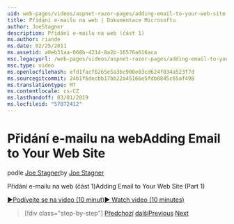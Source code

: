 ```yaml
---
uid: web-pages/videos/aspnet-razor-pages/adding-email-to-your-web-site
title: Přidání e-mailu na web | Dokumentace Microsoftu
author: JoeStagner
description: Přidání e-mailu na web (část 1)
ms.author: riande
ms.date: 02/25/2011
ms.assetid: a0eb31aa-068b-4214-8a2b-16576a616aca
msc.legacyurl: /web-pages/videos/aspnet-razor-pages/adding-email-to-your-web-site
msc.type: video
ms.openlocfilehash: efd1facf6265e5a3bc900e03cd624f034a523f7d
ms.sourcegitcommit: 24b1f6decbb17bb22a45166e5fdb0845c65af498
ms.translationtype: MT
ms.contentlocale: cs-CZ
ms.lasthandoff: 03/01/2019
ms.locfileid: "57072412"
---
```

<a name="adding-email-to-your-web-site"></a><span data-ttu-id="4fabc-103">Přidání e-mailu na web</span><span class="sxs-lookup"><span data-stu-id="4fabc-103">Adding Email to Your Web Site</span></span>
====================
<span data-ttu-id="4fabc-104">podle [Joe Stagner](https://github.com/JoeStagner)</span><span class="sxs-lookup"><span data-stu-id="4fabc-104">by [Joe Stagner](https://github.com/JoeStagner)</span></span>

<span data-ttu-id="4fabc-105">Přidání e-mailu na web (část 1)</span><span class="sxs-lookup"><span data-stu-id="4fabc-105">Adding Email to Your Web Site (Part 1)</span></span>

[<span data-ttu-id="4fabc-106">&#9654;Podívejte se na video (10 minut)</span><span class="sxs-lookup"><span data-stu-id="4fabc-106">&#9654; Watch video (10 minutes)</span></span>](https://channel9.msdn.com/Blogs/ASP-NET-Site-Videos/adding-email-to-your-web-site)

> [!div class="step-by-step"]
> <span data-ttu-id="4fabc-107">[Předchozí](working-with-video.md)
> [další](adding-search-to-your-web-site.md)</span><span class="sxs-lookup"><span data-stu-id="4fabc-107">[Previous](working-with-video.md)
[Next](adding-search-to-your-web-site.md)</span></span>
